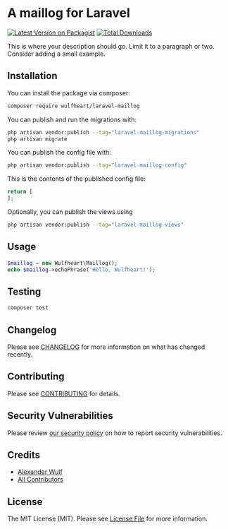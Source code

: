 # A maillog for Laravel

[![Latest Version on Packagist](https://img.shields.io/packagist/v/wulfheart/laravel-maillog.svg?style=flat-square)](https://packagist.org/packages/wulfheart/laravel-maillog)
[![Total Downloads](https://img.shields.io/packagist/dt/wulfheart/laravel-maillog.svg?style=flat-square)](https://packagist.org/packages/wulfheart/laravel-maillog)

This is where your description should go. Limit it to a paragraph or two. Consider adding a small example.

## Installation

You can install the package via composer:

```bash
composer require wulfheart/laravel-maillog
```

You can publish and run the migrations with:

```bash
php artisan vendor:publish --tag="laravel-maillog-migrations"
php artisan migrate
```

You can publish the config file with:

```bash
php artisan vendor:publish --tag="laravel-maillog-config"
```

This is the contents of the published config file:

```php
return [
];
```

Optionally, you can publish the views using

```bash
php artisan vendor:publish --tag="laravel-maillog-views"
```

## Usage

```php
$maillog = new Wulfheart\Maillog();
echo $maillog->echoPhrase('Hello, Wulfheart!');
```

## Testing

```bash
composer test
```

## Changelog

Please see [CHANGELOG](CHANGELOG.md) for more information on what has changed recently.

## Contributing

Please see [CONTRIBUTING](CONTRIBUTING.md) for details.

## Security Vulnerabilities

Please review [our security policy](../../security/policy) on how to report security vulnerabilities.

## Credits

- [Alexander Wulf](https://github.com/Wulfheart)
- [All Contributors](../../contributors)

## License

The MIT License (MIT). Please see [License File](LICENSE.md) for more information.
